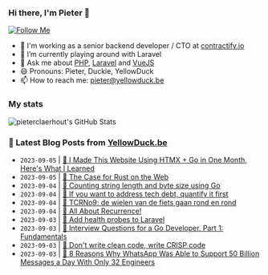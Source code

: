 ### Hi there, I'm Pieter 👋  
[![Follow Me](https://img.shields.io/github/followers/pieterclaerhout?label=Follow&style=social)](https://github.com/pieterclaerhout)

- 🏢 I'm working as a senior backend developer / CTO at [contractify.io](https://contractify.io)
- 🌱 I’m currently playing around with Laravel
- 💬 Ask me about [PHP](https://php.net), [Laravel](http://laravel.com) and [VueJS](https://vuejs.org)
- 😄 Pronouns: Pieter, Duckie, YellowDuck
- 📫 How to reach me: pieter@yellowduck.be

### My stats

![pieterclaerhout's GitHub Stats](https://github-readme-stats.vercel.app/api?username=pieterclaerhout&show_icons=true&count_private=true&line_height=40)

### 📩 Latest Blog Posts from [YellowDuck.be](https://www.yellowduck.be/)
<!-- BLOG-POST-LIST:START -->
- `2023-09-05` | [🔗 I Made This Website Using HTMX + Go in One Month, Here&#39;s What I Learned](https://www.yellowduck.be/posts/i-made-this-website-using-htmx-go-in-one-month-heres-what-i-learned)  
- `2023-09-05` | [🔗 The Case for Rust on the Web](https://www.yellowduck.be/posts/the-case-for-rust-on-the-web-mainmatter)  
- `2023-09-04` | [🐥 Counting string length and byte size using Go](https://www.yellowduck.be/posts/counting-string-length-and-byte-size-using-go)  
- `2023-09-04` | [🔗 If you want to address tech debt, quantify it first](https://www.yellowduck.be/posts/if-you-want-to-address-tech-debt-quantify-it-first)  
- `2023-09-04` | [🔗 TCRNo9: de wielen van de fiets gaan rond en rond](https://www.yellowduck.be/posts/tcrno9-de-wielen-van-de-fiets-gaan-rond-en-rond)  
- `2023-09-04` | [🔗 All About Recurrence!](https://www.yellowduck.be/posts/all-about-recurrence)  
- `2023-09-03` | [🐥 Add health probes to Laravel](https://www.yellowduck.be/posts/add-health-probes-to-laravel)  
- `2023-09-03` | [🔗 Interview Questions for a Go Developer. Part 1: Fundamentals](https://www.yellowduck.be/posts/interview-questions-for-a-go-developer-part-1-fundamentals)  
- `2023-09-03` | [🔗 Don&#39;t write clean code, write CRISP code](https://www.yellowduck.be/posts/dont-write-clean-code-write-crisp-code)  
- `2023-09-03` | [🔗 8 Reasons Why WhatsApp Was Able to Support 50 Billion Messages a Day With Only 32 Engineers](https://www.yellowduck.be/posts/whatsapp-engineering)  

<!-- BLOG-POST-LIST:END -->
